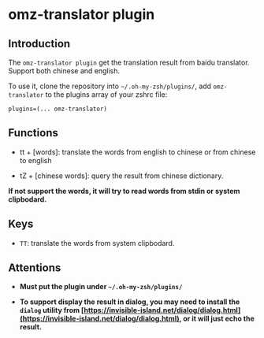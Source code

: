 # omz-translator plugin

## Introduction

The `omz-translator plugin` get the translation result from baidu translator. Support both chinese and english.

To use it, clone the repository into `~/.oh-my-zsh/plugins/`, add `omz-translator` to the plugins array of your zshrc file:

```
plugins=(... omz-translator)
```

## Functions

- tt + [words]: translate the words from english to chinese or from chinese to english

- tZ + [chinese words]: query the result from chinese dictionary.

**If not support the words, it will try to read words from stdin or system clipbodard.**

## Keys

- `TT`: translate the words from system clipbodard.


## Attentions

- **Must put the plugin under `~/.oh-my-zsh/plugins/`**

- **To support display the result in dialog, you may need to install the `dialog` utility from [https://invisible-island.net/dialog/dialog.html](https://invisible-island.net/dialog/dialog.html), or it will just echo the result.**
